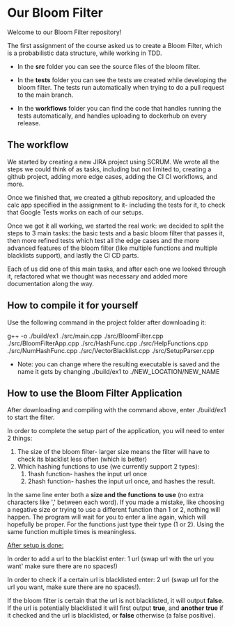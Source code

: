 # Our Bloom Filter
Welcome to our Bloom Filter repository!

The first assignment of the course asked us to create a Bloom Filter, which is a probabilistic data structure, while working in TDD.

* In the **src** folder you can see the source files of the bloom filter.

* In the **tests** folder you can see the tests we created while developing the bloom filter.
The tests run automatically when trying to do a pull request to the main branch.

* In the **workflows** folder you can find the code that handles running the tests automatically,  and handles uploading to dockerhub on every release.


## The workflow
We started by creating a new JIRA project using SCRUM. We wrote all the steps we could think of as tasks, including but not limited to, creating a github project, adding more edge cases, adding the CI CI workflows, and more. 

Once we finished that, we created a github repository, and uploaded the calc app specified in the assignment to it- including the tests for it, to check that Google Tests works on each of our setups. 

Once we got it all working, we started the real work: we decided to split the steps to 3 main tasks: the basic tests and a basic bloom filter that passes it, 
then more refined tests which test all the edge cases and the more advanced features of the bloom filter (like multiple functions and multiple blacklists support), and lastly the CI CD parts. 

Each of us did one of this main tasks, and after each one we looked through it, refactored what we thought was necessary and added more documentation along the way.

## How to compile it for yourself
Use the following command in the project folder after downloading it:

g++ -o ./build/ex1 ./src/main.cpp ./src/BloomFilter.cpp ./src/BloomFilterApp.cpp ./src/HashFunc.cpp ./src/HelpFunctions.cpp ./src/NumHashFunc.cpp ./src/VectorBlacklist.cpp ./src/SetupParser.cpp

* Note: you can change where the resulting executable is saved and the name it gets by changing ./build/ex1 to ./NEW_LOCATION/NEW_NAME

## How to use the Bloom Filter Application
After downloading and compiling with the command above, enter ./build/ex1 to start the filter.

In order to complete the setup part of the application, you will need to enter 2 things:
1. The size of the bloom filter- larger size means the filter will have to check its blacklist less often (which is better)
2. Which hashing functions to use (we currently support 2 types):
   1. 1hash function- hashes the input url once
   2. 2hash function- hashes the input url once, and hashes the result.

In the same line enter both a **size and the functions to use** (no extra characters like ',' between each word).
If you made a mistake, like choosing a negative size or trying to use a different function than 1 or 2, nothing will happen.
The program will wait for you to enter a line again, which will hopefully be proper.
For the functions just type their type (1 or 2). Using the same function multiple times is meaningless.


<ins>After setup is done: </ins>

In order to add a url to the blacklist enter:
1 url (swap url with the url you want' make sure there are no spaces!)

In order to check if a certain url is blacklisted enter:
2 url (swap url for the url you want, make sure there are no spaces!).

If the bloom filter is certain that the url is not blacklisted, it will output **false**.
If the url is potentially blacklisted it will first output **true**, and **another true** if it checked and the url is blacklisted, or **false** otherwise (a false positive).


